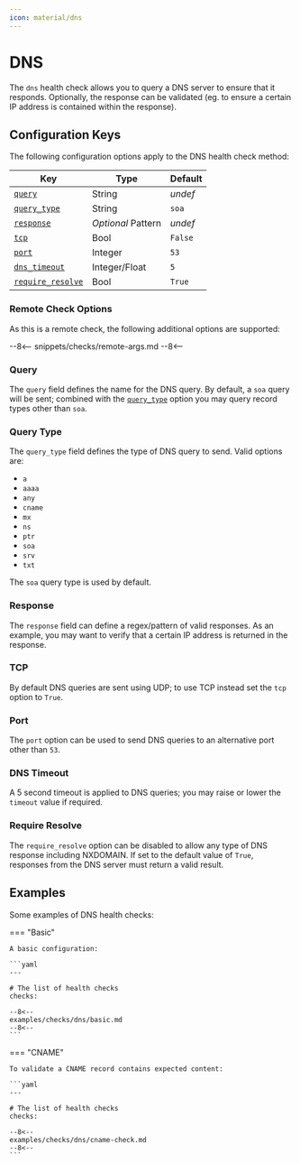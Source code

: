 ```yaml
---
icon: material/dns
---
```


# DNS

The `dns` health check allows you to query a DNS server to ensure that it responds. Optionally, the response can be validated (eg. to ensure a certain IP address is contained within the response).

## Configuration Keys

The following configuration options apply to the DNS health check method:

| Key                                   | Type               | Default |
| ------------------------------------- | ------------------ | ------- |
| [`query`](#query)                     | String             | *undef* |
| [`query_type`](#query-type)           | String             | `soa`   |
| [`response`](#response)               | *Optional* Pattern | *undef* |
| [`tcp`](#tcp)                         | Bool               | `False` |
| [`port`](#port)                       | Integer            | `53`    |
| [`dns_timeout`](#dns-timeout)         | Integer/Float      | `5`     |
| [`require_resolve`](#require-resolve) | Bool               | `True`  |

### Remote Check Options

As this is a remote check, the following additional options are supported:

--8<--
snippets/checks/remote-args.md
--8<--

### Query

The `query` field defines the name for the DNS query. By default, a `soa` query will be sent; combined with the [`query_type`](#query-type) option you may query record types other than `soa`.

### Query Type

The `query_type` field defines the type of DNS query to send. Valid options are:

- `a`
- `aaaa`
- `any`
- `cname`
- `mx`
- `ns`
- `ptr`
- `soa`
- `srv`
- `txt`

The `soa` query type is used by default.

### Response

The `response` field can define a regex/pattern of valid responses. As an example, you may want to verify that a certain IP address is returned in the response.

### TCP

By default DNS queries are sent using UDP; to use TCP instead set the `tcp` option to `True`.

### Port

The `port` option can be used to send DNS queries to an alternative port other than `53`.

### DNS Timeout

A 5 second timeout is applied to DNS queries; you may raise or lower the `timeout` value if required.

### Require Resolve

The `require_resolve` option can be disabled to allow any type of DNS response including NXDOMAIN. If set to the default value of `True`, responses from the DNS server must return a valid result.

## Examples

Some examples of DNS health checks:

=== "Basic"

    A basic configuration:

    ```yaml
    ---

    # The list of health checks
    checks:

    --8<--
    examples/checks/dns/basic.md
    --8<--
    ```

=== "CNAME"

    To validate a CNAME record contains expected content:

    ```yaml
    ---

    # The list of health checks
    checks:

    --8<--
    examples/checks/dns/cname-check.md
    --8<--
    ```
